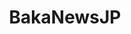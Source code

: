 ---
title: BakaNewsJP
crosslinks:
- gifs
- aww
- WTF
- Unexpected
- interestingasfuck
- livven
- AnimalsBeingJerks
- StartledCats
- ANormalDayInRussia
- gaming
- hmmm
- nonononoyes
- instant_regret
- ExpectationVsReality
- nononono
- woahdude
- likeus
- catpranks
- IdiotsInCars
- mechanical_gifs
---